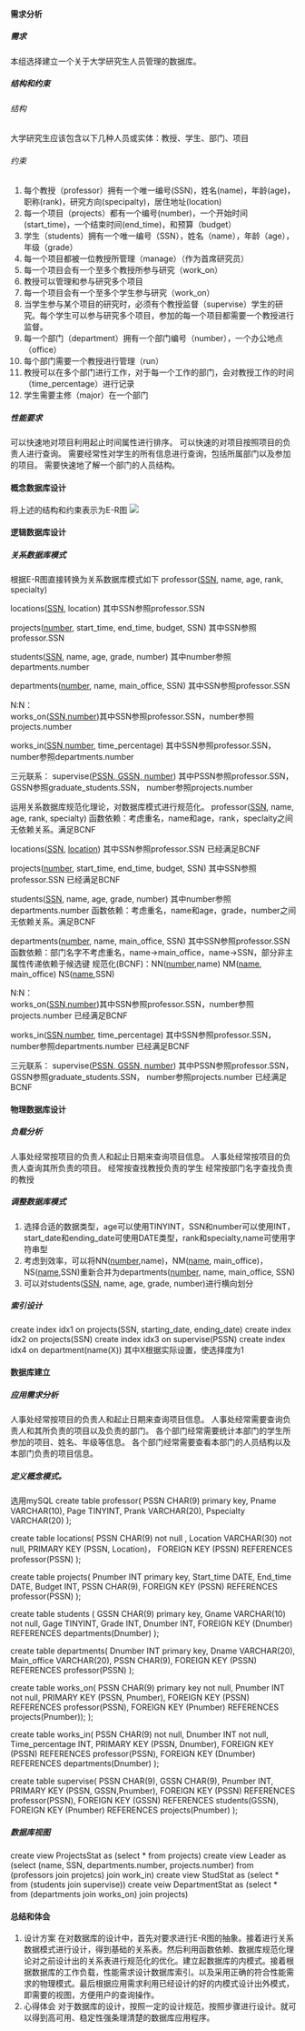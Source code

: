 #### 需求分析
##### 需求
   本组选择建立一个关于大学研究生人员管理的数据库。
##### 结构和约束
###### 结构
大学研究生应该包含以下几种人员或实体：教授、学生、部门、项目
###### 约束
1. 每个教授（professor）拥有一个唯一编号(SSN)，姓名(name)，年龄(age)，职称(rank)，研究方向(specipalty)，居住地址(location)
2. 每一个项目（projects）都有一个编号(number)，一个开始时间(start_time)，一个结束时间(end_time)，和预算（budget）
3. 学生（students）拥有一个唯一编号（SSN），姓名（name），年龄（age），年级（grade）
4. 每一个项目都被一位教授所管理（manage）（作为首席研究员）
5. 每一个项目会有一个至多个教授所参与研究（work_on）
6. 教授可以管理和参与研究多个项目
7. 每一个项目会有一个至多个学生参与研究（work_on）
8. 当学生参与某个项目的研究时，必须有个教授监督（supervise）学生的研究。每个学生可以参与研究多个项目，参加的每一个项目都需要一个教授进行监督。
9. 每一个部门（department）拥有一个部门编号（number），一个办公地点（office）
10. 每个部门需要一个教授进行管理（run）
11. 教授可以在多个部门进行工作，对于每一个工作的部门，会对教授工作的时间（time_percentage）进行记录
12. 学生需要主修（major）在一个部门
##### 性能要求
可以快速地对项目利用起止时间属性进行排序。
可以快速的对项目按照项目的负责人进行查询。
需要经常性对学生的所有信息进行查询，包括所属部门以及参加的项目。
需要快速地了解一个部门的人员结构。

#### 概念数据库设计
将上述的结构和约束表示为E-R图
![](1.png)
#### 逻辑数据库设计
##### 关系数据库模式
根据E-R图直接转换为关系数据库模式如下
professor(<u>SSN</u>, name, age, rank, specialty)

locations(<u>SSN</u>, location)  其中SSN参照professor.SSN

projects(<u>number</u>, start_time, end_time, budget, SSN)  其中SSN参照professor.SSN

students(<u>SSN</u>, name, age, grade, number)  其中number参照departments.number

departments(<u>number</u>, name, main_office, SSN)  其中SSN参照professor.SSN

N:N：  
works_on(<u>SSN,number</u>)其中SSN参照professor.SSN，number参照projects.number

works_in(<u>SSN,number</u>, time_percentage)  其中SSN参照professor.SSN，number参照departments.number

三元联系：
supervise(<u>PSSN, GSSN, number</u>)  其中PSSN参照professor.SSN， GSSN参照graduate_students.SSN， number参照projects.number

运用关系数据库规范化理论，对数据库模式进行规范化。
professor(<u>SSN</u>, name, age, rank, specialty)
函数依赖：考虑重名，name和age，rank，speclaity之间无依赖关系。满足BCNF

locations(<u>SSN</u>, <u>location</u>)  其中SSN参照professor.SSN
已经满足BCNF

projects(<u>number</u>, start_time, end_time, budget, SSN)  其中SSN参照professor.SSN
已经满足BCNF

students(<u>SSN</u>, name, age, grade, number)  其中number参照departments.number
函数依赖：考虑重名，name和age，grade，number之间无依赖关系。满足BCNF

departments(<u>number</u>, name, main_office, SSN)  其中SSN参照professor.SSN
函数依赖：部门名字不考虑重名，name->main_office，name->SSN，部分非主属性传递依赖于候选键
规范化(BCNF)：NN(<u>number</u>,name)    NM(<u>name</u>, main_office)   NS(<u>name</u>,SSN)

N:N：  
works_on(<u>SSN,number</u>)其中SSN参照professor.SSN，number参照projects.number
已经满足BCNF

works_in(<u>SSN,number</u>, time_percentage)  其中SSN参照professor.SSN，number参照departments.number
已经满足BCNF

三元联系：
supervise(<u>PSSN, GSSN, number</u>)  其中PSSN参照professor.SSN， GSSN参照graduate_students.SSN， number参照projects.number
已经满足BCNF

#### 物理数据库设计
##### 负载分析
人事处经常按项目的负责人和起止日期来查询项目信息。
人事处经常按项目的负责人查询其所负责的项目。
经常按查找教授负责的学生
经常按部门名字查找负责的教授
##### 调整数据库模式
1.	选择合适的数据类型，age可以使用TINYINT，SSN和number可以使用INT，start_date和ending_date可使用DATE类型，rank和specialty,name可使用字符串型
2.	考虑到效率，可以将NN(<u>number</u>,name)，NM(<u>name</u>, main_office)，NS(<u>name</u>,SSN)重新合并为departments(<u>number</u>, name, main_office, SSN)
3.	可以对students(<u>SSN</u>, name, age, grade, number)进行横向划分
##### 索引设计
create index idx1 on projects(SSN, starting_date, ending_date)
create index idx2 on projects(SSN)
create index idx3 on supervise(PSSN)
create index idx4 on department(name(X))   其中X根据实际设置，使选择度为1
#### 数据库建立
##### 应用需求分析
人事处经常按项目的负责人和起止日期来查询项目信息。
人事处经常需要查询负责人和其所负责的项目以及负责的部门。
各个部门经常需要统计本部门的学生所参加的项目、姓名、年级等信息。
各个部门经常需要查看本部门的人员结构以及本部门负责的项目信息。
##### 定义概念模式。
选用mySQL
create table professor(
PSSN CHAR(9) primary key,
Pname VARCHAR(10),
Page TINYINT,
Prank VARCHAR(20),
Pspecialty VARCHAR(20)
);

create table locations(
	PSSN CHAR(9) not null ,
	Location VARCHAR(30) not null,
	PRIMARY KEY (PSSN, Location)，
	FOREIGN KEY (PSSN) REFERENCES professor(PSSN)
);

create table projects(
	Pnumber INT primary key,
	Start_time DATE,
	End_time DATE,
Budget INT,
PSSN CHAR(9),
FOREIGN KEY (PSSN) REFERENCES professor(PSSN)
); 

create table students (
GSSN  CHAR(9) primary key,
Gname VARCHAR(10) not null,
Gage TINYINT,
Grade INT,
Dnumber INT,
FOREIGN KEY (Dnumber) REFERENCES departments(Dnumber)
); 

create table departments(
	Dnumber INT primary key,
	Dname VARCHAR(20),
	Main_office VARCHAR(20),
	PSSN CHAR(9),
	FOREIGN KEY (PSSN) REFERENCES professor(PSSN)
);

create table works_on(
	PSSN CHAR(9) primary key not null,
	Pnumber INT not null,
	PRIMARY KEY (PSSN, Pnumber),
	FOREIGN KEY (PSSN) REFERENCES professor(PSSN),
	FOREIGN KEY (Pnumber) REFERENCES projects(Pnumber));
);

create table works_in(
	PSSN CHAR(9) not null,
	Dnumber INT not null,
	Time_percentage INT,
	PRIMARY KEY (PSSN, Dnumber),
	FOREIGN KEY (PSSN) REFERENCES professor(PSSN),
	FOREIGN KEY (Dnumber) REFERENCES departments(Dnumber)
);

create table supervise(
	PSSN CHAR(9),
	GSSN CHAR(9),
	Pnumber INT,
	PRIMARY KEY (PSSN, GSSN,Pnumber),
	FOREIGN KEY (PSSN) REFERENCES professor(PSSN),
	FOREIGN KEY (GSSN) REFERENCES students(GSSN),
	FOREIGN KEY (Pnumber) REFERENCES projects(Pnumber)
);
##### 数据库视图
create view ProjectsStat as (select * from projects)
create view Leader as (select (name, SSN, departments.number, projects.number) from (professors join projetcs) join work_in)
create view StudStat as  (select * from (students join supervise))
create veiw DepartmentStat as (select * from (departments join works_on) join projects)

#### 总结和体会
1. 设计方案
在对数据库的设计中，首先对要求进行E-R图的抽象。接着进行关系数据模式进行设计，得到基础的关系表。然后利用函数依赖、数据库规范化理论对之前设计出的关系表进行规范化的优化。建立起数据库的内模式。接着根据数据库的工作负载，性能需求设计数据库索引。以及采用正确的符合性能需求的物理模式。最后根据应用需求利用已经设计的好的内模式设计出外模式，即需要的视图，方便用户的查询操作。
2. 心得体会
对于数据库的设计，按照一定的设计规范，按照步骤进行设计。就可以得到高可用、稳定性强条理清楚的数据库应用程序。